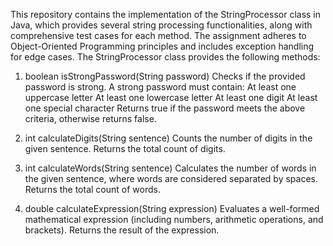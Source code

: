 This repository contains the implementation of the StringProcessor class in Java, which provides several string processing functionalities, along with comprehensive test cases for each method. The assignment adheres to Object-Oriented Programming principles and includes exception handling for edge cases.
The StringProcessor class provides the following methods:

1. boolean isStrongPassword(String password)
Checks if the provided password is strong. A strong password must contain:
At least one uppercase letter
At least one lowercase letter
At least one digit
At least one special character
Returns true if the password meets the above criteria, otherwise returns false.

2. int calculateDigits(String sentence)
Counts the number of digits in the given sentence.
Returns the total count of digits.

3. int calculateWords(String sentence)
Calculates the number of words in the given sentence, where words are considered separated by spaces.
Returns the total count of words.

4. double calculateExpression(String expression)
Evaluates a well-formed mathematical expression (including numbers, arithmetic operations, and brackets).
Returns the result of the expression.
